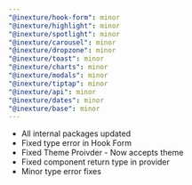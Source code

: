 ```yaml
---
"@inexture/hook-form": minor
"@inexture/highlight": minor
"@inexture/spotlight": minor
"@inexture/carousel": minor
"@inexture/dropzone": minor
"@inexture/toast": minor
"@inexture/charts": minor
"@inexture/modals": minor
"@inexture/tiptap": minor
"@inexture/api": minor
"@inexture/dates": minor
"@inexture/base": minor
---
```


- All internal packages updated
- Fixed type error in Hook Form
- Fixed Theme Proivder - Now accepts theme
- Fixed component return type in provider
- Minor type error fixes
